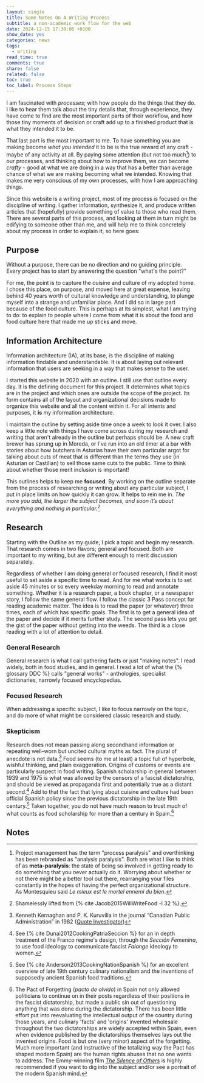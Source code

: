 ```yaml
---
layout: single
title: Some Notes On A Writing Process
subtitle: a non-academic work flow for the web
date: 2024-12-15 17:30:06 +0100
show_date: yes
categories: news
tags:
  - writing
read_time: true
comments: true
share: false
related: false
toc: true
toc_label: Process Steps
---
```

I am fascinated with *processes*; with how people do the things that they do. I like to hear them talk about the tiny details that, through experience, they have come to find are the most important parts of their workflow, and how those tiny moments of decision or craft add up to a finished product that is what they intended it to be.

That last part is the most important to me. To have something you are making become *what you intended* it to be is the true reward of any craft - maybe of any activity at all. By paying some attention (but not too much[^1]) to our processes, and thinking about how to improve them, we can become *crafty* - good at what we are doing in a way that has a better than average chance of what we are making becoming what we intended. Knowing that makes me very conscious of my own processes, with how I am approaching things.

Since this website is a writing project, most of my process is focused on the discipline of writing. I gather information, synthesize it, and produce written articles that (hopefully) provide something of value to those who read them. There are several parts of this process, and looking at them in turn might be edifying to someone other than me, and will help me to think concretely about my process in order to explain it, so here goes:

## Purpose
Without a purpose, there can be no direction and no guiding principle. Every project has to start by answering the question "what's the point?" 

For me, the point is to capture the cuisine and culture of my adopted home. I chose this place, on purpose, and moved here at great expense, leaving behind 40 years worth of cultural knowledge and understanding, to plunge myself into a strange and unfamiliar place. And I did so in large part because of the food culture. This is perhaps at its simplest, what I am trying to do: to explain to people where I come from what it is about the food and food culture here that made me up sticks and move.
## Information Architecture
Information architecture (IA), at its base, is the discipline of making information findable and understandable. It is about laying out relevant information that users are seeking in a way that makes sense to the user.

I started this website in 2020 with an outline. I still use that outline every day. It is the defining document for this project. It determines what topics are in the project and which ones are outside the scope of the project. Its form contains all of the layout and organizational decisions made to organize this website and all the content within it. For all intents and purposes, it **is** my information architecture.

I maintain the outline by setting aside time once a week to look it over. I also keep a little note with things I have come across during my research and writing that aren't already in the outline but perhaps should be. A new craft brewer has sprung up in Moreda, or I've run into an old timer at a bar with stories about how butchers in Asturias have their own particular argot for talking about cuts of meat that is different than the terms they use (in Asturian or Castilian) to sell those same cuts to the public. Time to think about whether those merit inclusion is important!

This outlines helps to keep me **focused**. By working on the outline separate from the process of researching or writing about any particular subject, I put in place limits on how quickly it can grow. It helps to rein me in. *The more you add, the larger the subject becomes, and soon it’s about everything and nothing in particular.*[^2]
## Research
Starting with the Outline as my guide, I pick a topic and begin my research. That research comes in two flavors; general and focused. Both are important to my writing, but are different enough to merit discussion separately.

Regardless of whether I am doing general or focused research, I find it most useful to set aside a specific time to read. And for me what works is to set aside 45 minutes or so every weekday morning to read and annotate something. Whether it is a research paper, a book chapter, or a newspaper story, I follow the same general flow. I follow the classic 3 Pass concept for reading academic matter. The idea is to read the paper (or whatever) three times, each of which has specific goals. The first is to get a general idea of the paper and decide if it merits further study. The second pass lets you get the gist of the paper without getting into the weeds. The third is a close reading with a lot of attention to detail.
### General Research
General research is what I call gathering facts or just "making notes". I read widely, both in food studies, and in general. I read a lot of what the {% glossary DDC %} calls "general works" - anthologies, specialist dictionaries, narrowly focused encyclopedias.
### Focused Research
When addressing a specific subject, I like to focus narrowly on the topic, and do more of what might be considered classic research and study.
### Skepticism
Research does not mean passing along secondhand information or repeating well-worn but uncited cultural myths as fact. The plural of anecdote is not data.[^3] Food seems (to me at least) a topic full of hyperbole, wishful thinking, and plain exaggeration. Origins of customs or events are particularly suspect in food writing. Spanish scholarship in general between 1939 and 1975 is what was allowed by the censors of a fascist dictatorship, and should be viewed as propaganda first and potentially true as a distant second.[^6] Add to that the fact that lying about cuisine and culture had been official Spanish policy since the previous dictatorship in the late 19th century.[^5] Taken together, you do not have much reason to trust much of what counts as food scholarship for more than a century in Spain.[^4]
## Notes

[^1]: Project management has the term "process paralysis" and overthinking has been rebranded as "analysis paralysis". Both are what I like to think of as **meta-paralysis**: the state of being so involved in getting ready to do something that you never actually do it. Worrying about whether or not there might be a better tool out there, rearranging your files constantly in the hopes of having the perfect organizational structure. As Montesquieu said _Le mieux est le mortel ennemi du bien_.
[^2]: Shamelessly lifted from {% cite Jacob2015WillWriteFood -l 32 %}.
[^3]: Kenneth Kernaghan and P. K. Kuruvilla in the journal “Canadian Public Administration” in 1982 ([Quote Investigator](https://quoteinvestigator.com/2017/12/27/plural/))
[^4]: The Pact of Forgetting (*pacto de olvido*) in Spain not only allowed politicians to continue on in their posts regardless of their positions in the fascist dictatorship, but made a public sin out of questioning anything that was done during the dictatorship. There has been little effort put into reevaluating the intellectual output of the country during those years, and culinary 'facts' and 'origins' invented wholesale throughout the two dictatorships are widely accepted within Spain, even when evidence published by the dictatorships themselves lays out the invented origins. Food is but one (very minor) aspect of the forgetting. Much more important (and instructive of the totalizing way the Pact has shaped modern Spain) are the human rights abuses that no one wants to address. The Emmy-winning film *[The Silence of Others](https://thesilenceofothers.com/)* is highly recommended if you want to dig into the subject and/or see a portrait of the modern Spanish mind.
[^5]: See {% cite Anderson2013CookingNationSpanish %} for an excellent overview of late 19th century culinary nationalism and the inventions of supposedly ancient Spanish food traditions.
[^6]: See {% cite Dunai2012CookingPatriaSeccion %} for an in depth treatment of the Franco regime's design, through the *Sección Femenina*, to  use food ideology to communicate fascist *Falange* ideology to women.